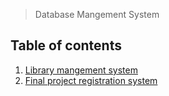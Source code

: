 > Database Mangement System

## Table of contents
1. [Library mangement system](librarymanagement/)
2. [Final project registration system](FinalProjectRegistrationSystem/)



